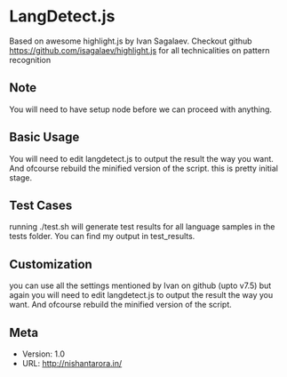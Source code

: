 # LangDetect.js

Based on awesome highlight.js by Ivan Sagalaev. Checkout github https://github.com/isagalaev/highlight.js for all technicalities on pattern recognition


## Note

You will need to have setup node before we can proceed with anything.

## Basic Usage

You will need to edit langdetect.js to output the result the way you want. And ofcourse rebuild the minified version of the script. this is pretty initial stage.

## Test Cases

running ./test.sh will generate test results for all language samples in the tests folder. You can find my output in test_results.

## Customization

you can use all the settings mentioned by Ivan on github (upto v7.5) but again you will need to edit langdetect.js to output the result the way you want. And ofcourse rebuild the minified version of the script.


## Meta

- Version: 1.0
- URL:     http://nishantarora.in/
